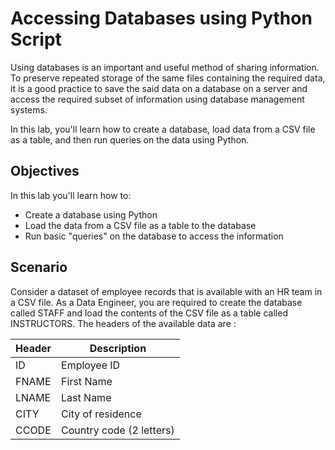 # Accessing Databases using Python Script

Using databases is an important and useful method of sharing information. To
preserve repeated storage of the same files containing the required data, it is
a good practice to save the said data on a database on a server and access the
required subset of information using database management systems.

In this lab, you'll learn how to create a database, load data from a CSV file as
a table, and then run queries on the data using Python.

## Objectives

In this lab you'll learn how to:

- Create a database using Python
- Load the data from a CSV file as a table to the database
- Run basic "queries" on the database to access the information

## Scenario

Consider a dataset of employee records that is available with an HR team in a
CSV file. As a Data Engineer, you are required to create the database called
STAFF and load the contents of the CSV file as a table called INSTRUCTORS. The
headers of the available data are :

| Header | Description              |
| ------ | ------------------------ |
| ID     | Employee ID              |
| FNAME  | First Name               |
| LNAME  | Last Name                |
| CITY   | City of residence        |
| CCODE  | Country code (2 letters) |
